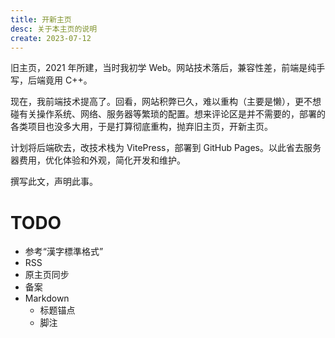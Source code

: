 ```yaml
---
title: 开新主页
desc: 关于本主页的说明
create: 2023-07-12
---
```


旧主页，2021 年所建，当时我初学 Web。网站技术落后，兼容性差，前端是纯手写，后端竟用 C++。

现在，我前端技术提高了。回看，网站积弊已久，难以重构（主要是懒），更不想碰有关操作系统、网络、服务器等繁琐的配置。想来评论区是并不需要的，部署的各类项目也没多大用，于是打算彻底重构，抛弃旧主页，开新主页。

计划将后端砍去，改技术栈为 VitePress，部署到 GitHub Pages。以此省去服务器费用，优化体验和外观，简化开发和维护。

撰写此文，声明此事。

# TODO

- 参考“漢字標準格式”
- RSS
- 原主页同步
- 备案
- Markdown
  - 标题锚点
  - 脚注
